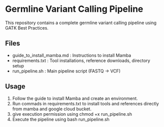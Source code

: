 # Germline Variant Calling Pipeline

This repository contains a complete germline variant calling pipeline using GATK Best Practices.

## Files
- guide_to_install_mamba.md : Instructions to install Mamba
- requirements.txt          : Tool installations, reference downloads, directory setup
- run_pipeline.sh            : Main pipeline script (FASTQ → VCF)

## Usage
1. Follow the guide to install Mamba and create an environment.
2. Run commads in requirements.txt to install tools and references directly from mamba and google cloud bucket.
3. give execution permission using chmod +x run_pipeline.sh
4. Execute the pipeline using bash run_pipeline.sh


